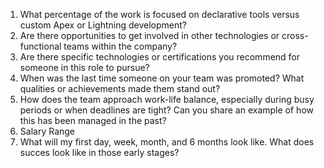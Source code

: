 1. What percentage of the work is focused on declarative tools versus custom Apex or Lightning development?
2. Are there opportunities to get involved in other technologies or cross-functional teams within the company?
5. Are there specific technologies or certifications you recommend for someone in this role to pursue?
6. When was the last time someone on your team was promoted? What qualities or achievements made them stand out?
7. How does the team approach work-life balance, especially during busy periods or when deadlines are tight? Can you share an example of how this has been managed in the past?
8. Salary Range
9. What will my first day, week, month, and 6 months look like. What does succes look like in those early stages?
